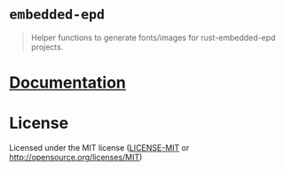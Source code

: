 # `embedded-epd`

> Helper functions to generate fonts/images for rust-embedded-epd projects.

# [Documentation](https://docs.rs/epd-assets)

# License

Licensed under the MIT license ([LICENSE-MIT](LICENSE-MIT) or http://opensource.org/licenses/MIT)

